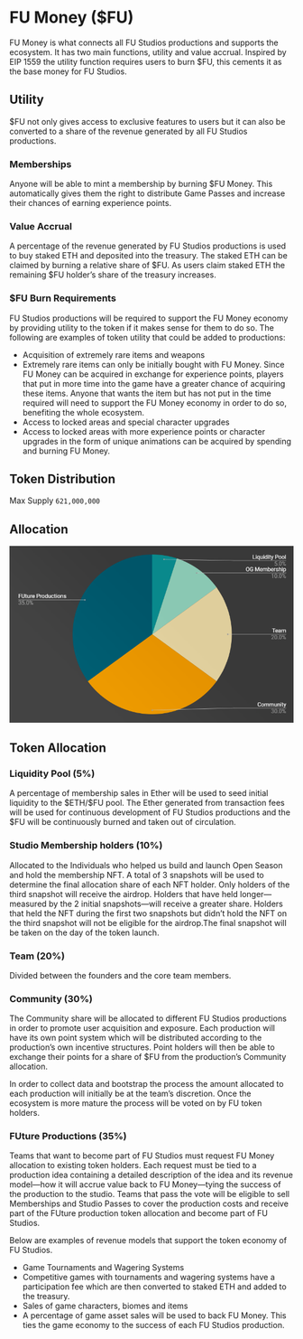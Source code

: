 # FU Money ($FU)

FU Money is what connects all FU Studios productions and supports the ecosystem. It has two main functions, utility and value accrual. Inspired by EIP 1559 the utility function requires users to burn $FU, this cements it as the base money for FU Studios.

## Utility

$FU not only gives access to exclusive features to users but it can also be converted to a share of the revenue generated by all FU Studios productions.

### Memberships

Anyone will be able to mint a membership by burning $FU Money. This automatically gives them the right to distribute Game Passes and increase their chances of earning experience points.

### Value Accrual

A percentage of the revenue generated by FU Studios productions is used to buy staked ETH and deposited into the treasury. The staked ETH can be claimed by burning a relative share of $FU. As users claim staked ETH the remaining $FU holder’s share of the treasury increases.

### $FU Burn Requirements

FU Studios productions will be required to support the FU Money economy by providing utility to the token if it makes sense for them to do so. The following are examples of token utility that could be added to productions:

- Acquisition of extremely rare items and weapons
- Extremely rare items can only be initially bought with FU Money. Since FU Money can be acquired in exchange for experience points, players that put in more time into the game have a greater chance of acquiring these items. Anyone that wants the item but has not put in the time required will need to support the FU Money economy in order to do so, benefiting the whole ecosystem.
- Access to locked areas and special character upgrades
- Access to locked areas with more experience points or character upgrades in the form of unique animations can be acquired by spending and burning FU Money.

## Token Distribution

Max Supply
`621,000,000`

## Allocation

![image](/.gitbook/assets/pie.png)

## Token Allocation

### Liquidity Pool (5%)

A percentage of membership sales in Ether will be used to seed initial liquidity to the \$ETH/\$FU pool. The Ether generated from transaction fees will be used for continuous development of FU Studios productions and the $FU will be continuously burned and taken out of circulation.

### Studio Membership holders (10%)

Allocated to the Individuals who helped us build and launch Open Season and hold the membership NFT. A total of 3 snapshots will be used to determine the final allocation share of each NFT holder. Only holders of the third snapshot will receive the airdrop. Holders that have held longer—measured by the 2 initial snapshots—will receive a greater share. Holders that held the NFT during the first two snapshots but didn’t hold the NFT on the third snapshot will not be eligible for the airdrop.The final snapshot will be taken on the day of the token launch.

### Team (20%)

Divided between the founders and the core team members.

### Community (30%)

The Community share will be allocated to different FU Studios productions in order to promote user acquisition and exposure. Each production will have its own point system which will be distributed according to the production’s own incentive structures. Point holders will then be able to exchange their points for a share of $FU from the production’s Community allocation.

In order to collect data and bootstrap the process the amount allocated to each production will initially be at the team’s discretion. Once the ecosystem is more mature the process will be voted on by FU token holders.

### FUture Productions (35%)

Teams that want to become part of FU Studios must request FU Money allocation to existing token holders. Each request must be tied to a production idea containing a detailed description of the idea and its revenue model—how it will accrue value back to FU Money—tying the success of the production to the studio. Teams that pass the vote will be eligible to sell Memberships and Studio Passes to cover the production costs and receive part of the FUture production token allocation and become part of FU Studios.

Below are examples of revenue models that support the token economy of FU Studios.

- Game Tournaments and Wagering Systems
- Competitive games with tournaments and wagering systems have a participation fee which are then converted to staked ETH and added to the treasury.
- Sales of game characters, biomes and items
- A percentage of game asset sales will be used to back FU Money. This ties the game economy to the success of each FU Studios production.
